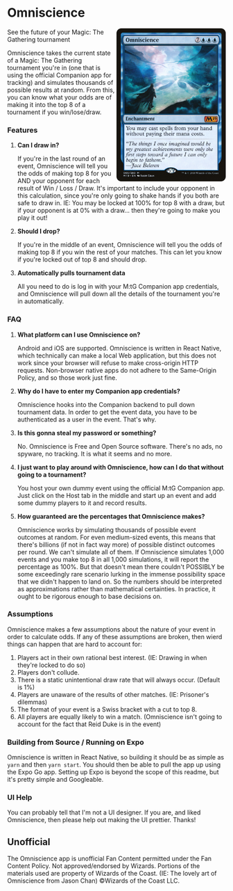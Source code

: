 # Omniscience

<img align="right" width="252" height="352" src="./omniscience/assets/m19-65-omniscience.png?raw=true">

See the future of your Magic: The Gathering tournament

Omniscience takes the current state of a Magic: The Gathering tournament you're in (one that is using the official Companion app for tracking) and simulates thousands of possible results at random. From this, you can know what your odds are of making it into the top 8 of a tournament if you win/lose/draw. 

### Features

1. **Can I draw in?**

    If you're in the last round of an event, Omniscience will tell you the odds of making top 8 for you AND your opponent for each result of Win / Loss / Draw. It's important to include your opponent in this calculation, since you're only going to shake hands if you both are safe to draw in. IE: You may be locked at 100% for top 8 with a draw, but if your opponent is at 0% with a draw... then they're going to make you play it out!

2. **Should I drop?**

    If you're in the middle of an event, Omniscience will tell you the odds of making top 8 if you win the rest of your matches. This can let you know if you're locked out of top 8 and should drop. 

3. **Automatically pulls tournament data**

    All you need to do is log in with your M:tG Companion app credentials, and Omniscience will pull down all the details of the tournament you're in automatically. 

### FAQ

1. **What platform can I use Omniscience on?**

    Android and iOS are supported. Omniscience is written in React Native, which technically can make a local Web application, but this does not work since your browser will refuse to make cross-origin HTTP requests. Non-browser native apps do not adhere to the Same-Origin Policy, and so those work just fine.

2. **Why do I have to enter my Companion app credentials?**

    Omniscience hooks into the Companion backend to pull down tournament data. In order to get the event data, you have to be authenticated as a user in the event. That's why.

3. **Is this gonna steal my password or something?**

    No. Omniscience is Free and Open Source software. There's no ads, no spyware, no tracking. It is what it seems and no more.

4. **I just want to play around with Omniscience, how can I do that without going to a tournament?**

    You host your own dummy event using the official M:tG Companion app. Just click on the Host tab in the middle and start up an event and add some dummy players to it and record results. 

5. **How guaranteed are the percentages that Omniscience makes?**

    Omniscience works by simulating thousands of possible event outcomes at random. For even medium-sized events, this means that there's billions (if not in fact way more) of possible distinct outcomes per round. We can't simulate all of them. If Omniscience simulates 1,000 events and you make top 8 in all 1,000 simulations, it will report the percentage as 100%. But that doesn't mean there couldn't POSSIBLY be some exceedingly rare scenario lurking in the immense possibility space that we didn't happen to land on. So the numbers should be interpreted as approximations rather than mathematical certainties. In practice, it ought to be rigorous enough to base decisions on. 

### Assumptions

Omniscience makes a few assumptions about the nature of your event in order to calculate odds. If any of these assumptions are broken, then wierd things can happen that are hard to account for:

1. Players act in their own rational best interest. (IE: Drawing in when they're locked to do so)
2. Players don't collude.
3. There is a static unintentional draw rate that will always occur. (Default is 1%)
4. Players are unaware of the results of other matches. (IE: Prisoner's dilemmas)
5. The format of your event is a Swiss bracket with a cut to top 8. 
6. All players are equally likely to win a match. (Omniscience isn't going to account for the fact that Reid Duke is in the event)

### Building from Source / Running on Expo

Omniscience is written in React Native, so building it should be as simple as `yarn` and then `yarn start`. You should then be able to pull the app up using the Expo Go app. Setting up Expo is beyond the scope of this readme, but it's pretty simple and Googleable. 

### UI Help
You can probably tell that I'm not a UI designer. If you are, and liked Omniscience, then please help out making the UI prettier. Thanks!

## Unofficial 
The Omniscience app is unofficial Fan Content permitted under the Fan Content Policy. Not approved/endorsed by Wizards. Portions of the materials used are property of Wizards of the Coast. (IE: The lovely art of Omniscience from Jason Chan) ©Wizards of the Coast LLC.
